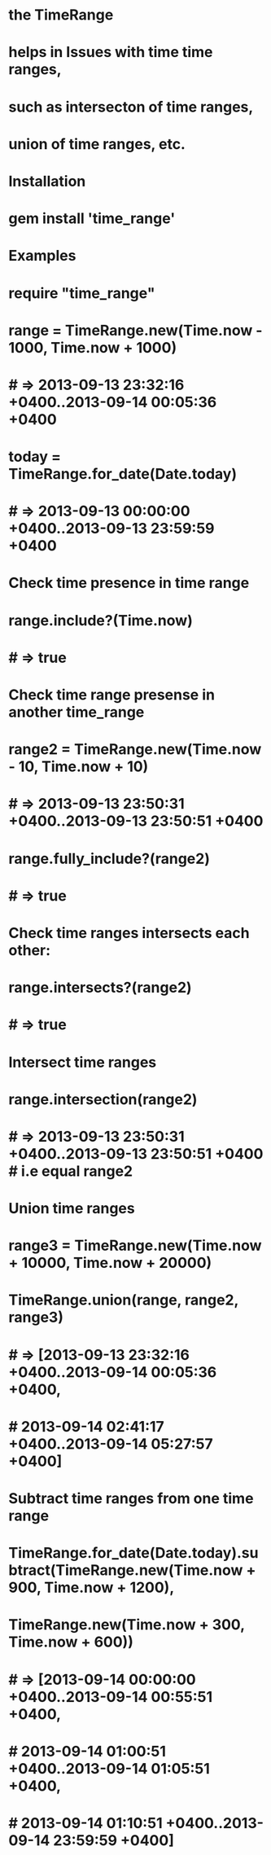 # the TimeRange 
# 
# helps in Issues with time time ranges,
# such as intersecton of time ranges,
# union of time ranges, etc.
# Installation 
#
#   gem install 'time_range'
#
# Examples
#
#   require "time_range"
#
#   range = TimeRange.new(Time.now - 1000, Time.now + 1000)
#   # => 2013-09-13 23:32:16 +0400..2013-09-14 00:05:36 +0400
#   today = TimeRange.for_date(Date.today)
#   # =>  2013-09-13 00:00:00 +0400..2013-09-13 23:59:59 +0400
#
# Check time presence in time range
#
#   range.include?(Time.now)
#   # => true
# 
# Check time range presense in another time_range
#
#   range2 = TimeRange.new(Time.now - 10, Time.now + 10)
#   # => 2013-09-13 23:50:31 +0400..2013-09-13 23:50:51 +0400
# 
#   range.fully_include?(range2)
#   # => true
#
# Check time ranges intersects each other:
#
#   range.intersects?(range2)
#   # => true
#
# Intersect time ranges
#
#   range.intersection(range2)
#   # => 2013-09-13 23:50:31 +0400..2013-09-13 23:50:51 +0400 # i.e equal range2
#
# Union time ranges 
#
#   range3 = TimeRange.new(Time.now + 10000, Time.now + 20000)
#   TimeRange.union(range, range2, range3)
#   # => [2013-09-13 23:32:16 +0400..2013-09-14 00:05:36 +0400, 
#   #     2013-09-14 02:41:17 +0400..2013-09-14 05:27:57 +0400]
#
# Subtract time ranges from one time range
#
#   TimeRange.for_date(Date.today).subtract(TimeRange.new(Time.now + 900, Time.now + 1200),    
#                                           TimeRange.new(Time.now + 300, Time.now + 600))
#   # => [2013-09-14 00:00:00 +0400..2013-09-14 00:55:51 +0400, 
#   #     2013-09-14 01:00:51 +0400..2013-09-14 01:05:51 +0400, 
#   #     2013-09-14 01:10:51 +0400..2013-09-14 23:59:59 +0400]

